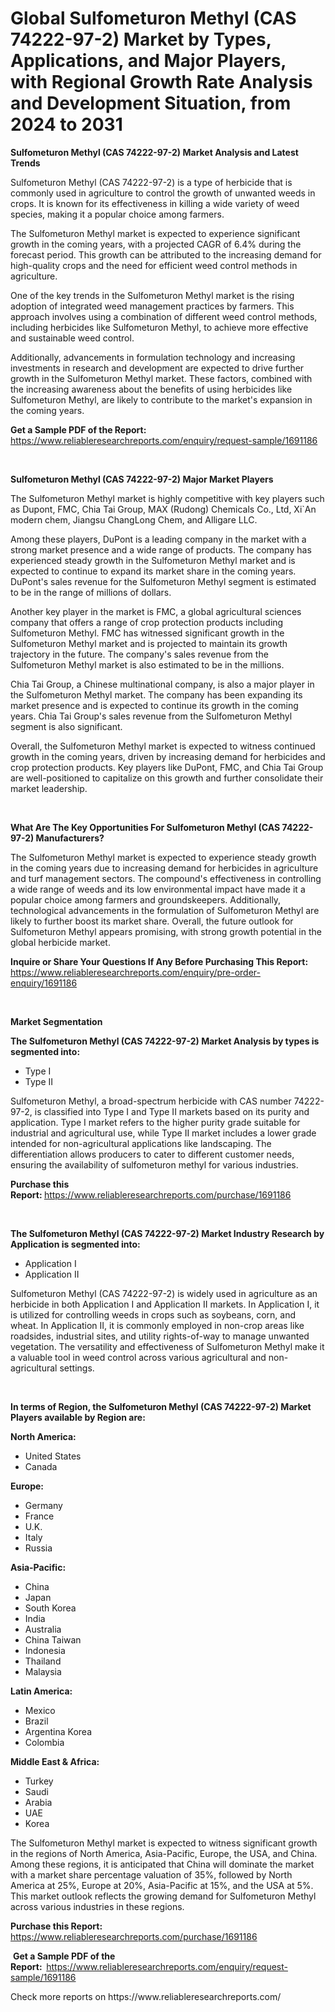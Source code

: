 <p><h1>Global Sulfometuron Methyl (CAS 74222-97-2) Market by Types, Applications, and Major Players, with Regional Growth Rate Analysis and Development Situation, from 2024 to 2031</h1></p><p><strong>Sulfometuron Methyl (CAS 74222-97-2) Market Analysis and Latest Trends</strong></p>
<p><p>Sulfometuron Methyl (CAS 74222-97-2) is a type of herbicide that is commonly used in agriculture to control the growth of unwanted weeds in crops. It is known for its effectiveness in killing a wide variety of weed species, making it a popular choice among farmers.</p><p>The Sulfometuron Methyl market is expected to experience significant growth in the coming years, with a projected CAGR of 6.4% during the forecast period. This growth can be attributed to the increasing demand for high-quality crops and the need for efficient weed control methods in agriculture.</p><p>One of the key trends in the Sulfometuron Methyl market is the rising adoption of integrated weed management practices by farmers. This approach involves using a combination of different weed control methods, including herbicides like Sulfometuron Methyl, to achieve more effective and sustainable weed control.</p><p>Additionally, advancements in formulation technology and increasing investments in research and development are expected to drive further growth in the Sulfometuron Methyl market. These factors, combined with the increasing awareness about the benefits of using herbicides like Sulfometuron Methyl, are likely to contribute to the market's expansion in the coming years.</p></p>
<p><strong>Get a Sample PDF of the Report:&nbsp;</strong> <a href="https://www.reliableresearchreports.com/enquiry/request-sample/1691186">https://www.reliableresearchreports.com/enquiry/request-sample/1691186</a></p>
<p>&nbsp;</p>
<p><strong>Sulfometuron Methyl (CAS 74222-97-2) Major Market Players</strong></p>
<p><p>The Sulfometuron Methyl market is highly competitive with key players such as Dupont, FMC, Chia Tai Group, MAX (Rudong) Chemicals Co., Ltd, Xi`An modern chem, Jiangsu ChangLong Chem, and Alligare LLC.</p><p>Among these players, DuPont is a leading company in the market with a strong market presence and a wide range of products. The company has experienced steady growth in the Sulfometuron Methyl market and is expected to continue to expand its market share in the coming years. DuPont's sales revenue for the Sulfometuron Methyl segment is estimated to be in the range of millions of dollars.</p><p>Another key player in the market is FMC, a global agricultural sciences company that offers a range of crop protection products including Sulfometuron Methyl. FMC has witnessed significant growth in the Sulfometuron Methyl market and is projected to maintain its growth trajectory in the future. The company's sales revenue from the Sulfometuron Methyl market is also estimated to be in the millions.</p><p>Chia Tai Group, a Chinese multinational company, is also a major player in the Sulfometuron Methyl market. The company has been expanding its market presence and is expected to continue its growth in the coming years. Chia Tai Group's sales revenue from the Sulfometuron Methyl segment is also significant.</p><p>Overall, the Sulfometuron Methyl market is expected to witness continued growth in the coming years, driven by increasing demand for herbicides and crop protection products. Key players like DuPont, FMC, and Chia Tai Group are well-positioned to capitalize on this growth and further consolidate their market leadership.</p></p>
<p>&nbsp;</p>
<p><strong>What Are The Key Opportunities For Sulfometuron Methyl (CAS 74222-97-2) Manufacturers?</strong></p>
<p><p>The Sulfometuron Methyl market is expected to experience steady growth in the coming years due to increasing demand for herbicides in agriculture and turf management sectors. The compound's effectiveness in controlling a wide range of weeds and its low environmental impact have made it a popular choice among farmers and groundskeepers. Additionally, technological advancements in the formulation of Sulfometuron Methyl are likely to further boost its market share. Overall, the future outlook for Sulfometuron Methyl appears promising, with strong growth potential in the global herbicide market.</p></p>
<p><strong>Inquire or Share Your Questions If Any Before Purchasing This Report:</strong> <a href="https://www.reliableresearchreports.com/enquiry/pre-order-enquiry/1691186">https://www.reliableresearchreports.com/enquiry/pre-order-enquiry/1691186</a></p>
<p>&nbsp;</p>
<p><strong>Market Segmentation</strong></p>
<p><strong>The Sulfometuron Methyl (CAS 74222-97-2) Market Analysis by types is segmented into:</strong></p>
<p><ul><li>Type I</li><li>Type II</li></ul></p>
<p><p>Sulfometuron Methyl, a broad-spectrum herbicide with CAS number 74222-97-2, is classified into Type I and Type II markets based on its purity and application. Type I market refers to the higher purity grade suitable for industrial and agricultural use, while Type II market includes a lower grade intended for non-agricultural applications like landscaping. The differentiation allows producers to cater to different customer needs, ensuring the availability of sulfometuron methyl for various industries.</p></p>
<p><strong>Purchase this Report:&nbsp;</strong><a href="https://www.reliableresearchreports.com/purchase/1691186">https://www.reliableresearchreports.com/purchase/1691186</a></p>
<p>&nbsp;</p>
<p><strong>The Sulfometuron Methyl (CAS 74222-97-2) Market Industry Research by Application is segmented into:</strong></p>
<p><ul><li>Application I</li><li>Application II</li></ul></p>
<p><p>Sulfometuron Methyl (CAS 74222-97-2) is widely used in agriculture as an herbicide in both Application I and Application II markets. In Application I, it is utilized for controlling weeds in crops such as soybeans, corn, and wheat. In Application II, it is commonly employed in non-crop areas like roadsides, industrial sites, and utility rights-of-way to manage unwanted vegetation. The versatility and effectiveness of Sulfometuron Methyl make it a valuable tool in weed control across various agricultural and non-agricultural settings.</p></p>
<p>&nbsp;</p>
<p><strong>In terms of Region, the Sulfometuron Methyl (CAS 74222-97-2) Market Players available by Region are:</strong></p>
<p>
    <p> <strong> North America: </strong>
        <ul>
            <li>United States</li>
            <li>Canada</li>
        </ul>
        </p> 
    <p> <strong> Europe: </strong>
        <ul>
            <li>Germany</li>
            <li>France</li>
            <li>U.K.</li>
            <li>Italy</li>
            <li>Russia</li>
        </ul>
        </p> 
    <p> <strong> Asia-Pacific: </strong>
        <ul>
            <li>China</li>
            <li>Japan</li>
            <li>South Korea</li>
            <li>India</li>
            <li>Australia</li>
            <li>China Taiwan</li>
            <li>Indonesia</li>
            <li>Thailand</li>
            <li>Malaysia</li>
        </ul>
        </p> 
    <p> <strong> Latin America: </strong>
        <ul>
            <li>Mexico</li>
            <li>Brazil</li>
            <li>Argentina Korea</li>
            <li>Colombia</li>
        </ul>
        </p> 
    <p> <strong> Middle East & Africa: </strong>
        <ul>
            <li>Turkey</li>
            <li>Saudi</li>
            <li>Arabia</li>
            <li>UAE</li>
            <li>Korea</li>
        </ul>
    </p>
    </p>
<p><p>The Sulfometuron Methyl market is expected to witness significant growth in the regions of North America, Asia-Pacific, Europe, the USA, and China. Among these regions, it is anticipated that China will dominate the market with a market share percentage valuation of 35%, followed by North America at 25%, Europe at 20%, Asia-Pacific at 15%, and the USA at 5%. This market outlook reflects the growing demand for Sulfometuron Methyl across various industries in these regions.</p></p>
<p><strong>Purchase this Report: </strong><a href="https://www.reliableresearchreports.com/purchase/1691186">https://www.reliableresearchreports.com/purchase/1691186</a></p>
<p>&nbsp;<strong>Get a Sample PDF of the Report:&nbsp;&nbsp;</strong><a href="https://www.reliableresearchreports.com/enquiry/request-sample/1691186">https://www.reliableresearchreports.com/enquiry/request-sample/1691186</a></p>
<p><strong></strong></p>
<p>Check more reports on https://www.reliableresearchreports.com/</p>